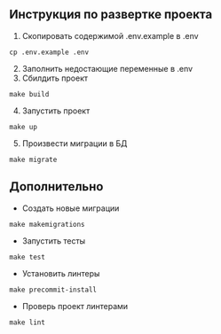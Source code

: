 ## Инструкция по развертке проекта

1) Скопировать содержимой .env.example в .env
```
cp .env.example .env
```
2) Заполнить недостающие переменные в .env
3) Сбилдить проект
```
make build
```
4) Запустить проект
```
make up
```
5) Произвести миграции в БД
```
make migrate
```

## Дополнительно

* Создать новые миграции
```
make makemigrations
```
* Запустить тесты
```
make test
```
* Установить линтеры
```
make precommit-install
```
* Проверь проект линтерами
```
make lint
```